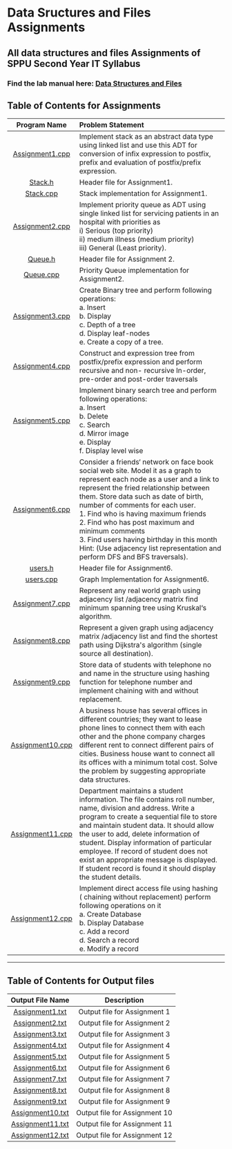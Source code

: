 # Data Sructures and Files Assignments

## All data structures and files Assignments of SPPU Second Year IT Syllabus

### Find the lab manual here: [Data Structures and Files](DSFL.pdf)


## Table of Contents for Assignments

| Program Name                     | Problem Statement                    |
| :-----------------------------:  | :--------------------------------    |
|[Assignment1.cpp](Assignment1/Assignment1.cpp)|Implement stack as an abstract data type using linked list and use this ADT for conversion of infix expression to postfix, prefix and evaluation of postfix/prefix expression.|
|[Stack.h](Assignment1/Stack.h)|Header file for Assignment1.|
|[Stack.cpp](Assignment1/Stack.cpp)|Stack implementation for Assignment1.|
|[Assignment2.cpp](Assignment2/Assignment2.cpp)|Implement priority queue as ADT using single linked list for servicing patients in an hospital with priorities as<br> i) Serious (top priority)<br> ii) medium illness (medium priority)<br> iii) General (Least priority).|
|[Queue.h](Assignment2/Queue.h)|Header file for Assignment 2.|
|[Queue.cpp](Assignment2/Queue.cpp)|Priority Queue implementation for Assignment2.|
|[Assignment3.cpp](Assignment3/Assignment3.cpp)|Create Binary tree and perform following operations:<br>a. Insert<br>b. Display<br>c. Depth of a tree<br>d. Display leaf-nodes<br>e. Create a copy of a tree.|
|[Assignment4.cpp](Assignment4/Assignment4.cpp)|Construct and expression tree from postfix/prefix expression and perform recursive and non- recursive In-order, pre-order and post-order traversals|
|[Assignment5.cpp](Assignment5/Assignment5.cpp)|Implement binary search tree and perform following operations:<br>a. Insert<br>b. Delete<br>c. Search<br>d. Mirror image<br>e. Display<br>f. Display level wise|
|[Assignment6.cpp](Assignment6/Assignment6.cpp)|Consider a friends‘ network on face book social web site. Model it as a graph to represent each node as a user and a link to represent the fried relationship between them. Store data such as date of birth, number of comments for each user.<br>1. Find who is having maximum friends<br>2. Find who has post maximum and minimum comments<br>3. Find users having birthday in this month<br>Hint: (Use adjacency list representation and perform DFS and BFS traversals).|
|[users.h](Assignment6/users.h)|Header file for Assignment6.|
|[users.cpp](Assignment6/users.cpp)|Graph Implementation for Assignment6.|
|[Assignment7.cpp](Assignment7/Assignment7.cpp)|Represent any real world graph using adjacency list /adjacency matrix find minimum spanning tree using Kruskal‘s algorithm.|
|[Assignment8.cpp](Assignment8/Assignment8.cpp)|Represent a given graph using adjacency matrix /adjacency list and find the shortest path using Dijkstra's algorithm (single source all destination).|
|[Assignment9.cpp](Assignment9/Assignment9.cpp)|Store data of students with telephone no and name in the structure using hashing function for telephone number and implement chaining with and without replacement.|
|[Assignment10.cpp](Assignment10/Assignment10.cpp)|A business house has several offices in different countries; they want to lease phone lines to connect them with each other and the phone company charges different rent to connect different pairs of cities. Business house want to connect all its offices with a minimum total cost. Solve the problem by suggesting appropriate data structures.|
|[Assignment11.cpp](Assignment11/Assignment11.cpp)|Department maintains a student information. The file contains roll number, name, division and address. Write a program to create a sequential file to store and maintain student data. It should allow the user to add, delete information of student. Display information of particular employee. If record of student does not exist an appropriate message is displayed. If student record is found it should display the student details.|
|[Assignment12.cpp](Assignment12/Assignment12.cpp)|Implement direct access file using hashing ( chaining without replacement) perform following operations on it<br>a. Create Database<br>b. Display Database<br>c. Add a record<br>d. Search a record<br>e. Modify a record|


<hr>

## Table of Contents for Output files

| Output File Name                     | Description                          |
| :-----------------------------:  | :--------------------------------:   |
|[Assignment1.txt](Assignment1/Assignment1.txt)|Output file for Assignment 1|
|[Assignment2.txt](Assignment2/Assignment2.txt)|Output file for Assignment 2|
|[Assignment3.txt](Assignment3/Assignment3.txt)|Output file for Assignment 3|
|[Assignment4.txt](Assignment4/Assignment4.txt)|Output file for Assignment 4|
|[Assignment5.txt](Assignment5/Assignment5.txt)|Output file for Assignment 5|
|[Assignment6.txt](Assignment6/Assignment6.txt)|Output file for Assignment 6|
|[Assignment7.txt](Assignment7/Assignment7.txt)|Output file for Assignment 7|
|[Assignment8.txt](Assignment8/Assignment8.txt)|Output file for Assignment 8|
|[Assignment9.txt](Assignment9/Assignment9.txt)|Output file for Assignment 9|
|[Assignment10.txt](Assignment10/Assignment10.txt)|Output file for Assignment 10|
|[Assignment11.txt](Assignment11/Assignment11.txt)|Output file for Assignment 11|
|[Assignment12.txt](Assignment12/Assignment12.txt)|Output file for Assignment 12|
